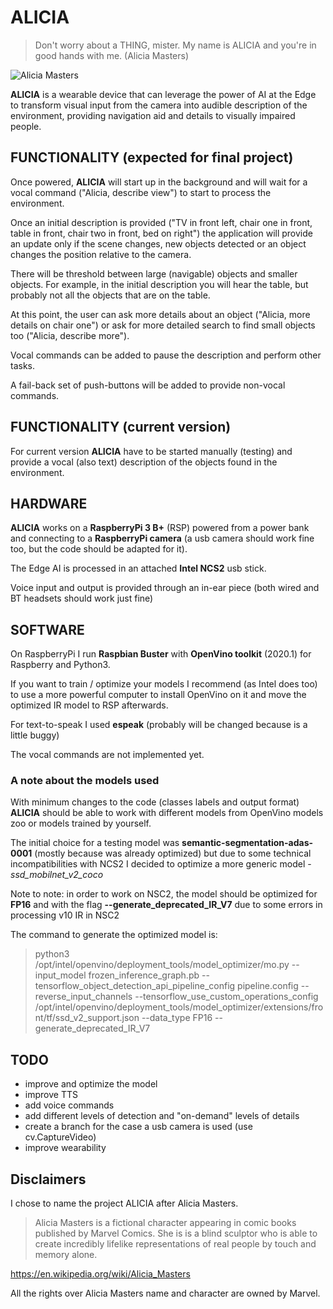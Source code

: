 # ALICIA
> Don't worry about a THING, mister. My name is ALICIA and you're in good hands with me. (Alicia Masters)

![Alicia Masters](https://disturbedrobotics.com/projects/Alicia/images/Alicia_Masters.jpg)

**ALICIA** is a wearable device that can leverage the power of AI at the Edge to transform visual input from the camera into audible description of the environment, providing navigation aid and details to visually impaired people.

## FUNCTIONALITY (expected for final project)
Once powered, **ALICIA** will start up in the background and will wait for a vocal command ("Alicia, describe view") to start to process the environment.

Once an initial description is provided ("TV in front left, chair one in front, table in front, chair two in front, bed on right") the application will provide an update only if the scene changes, new objects detected or an object changes the position relative to the camera. 

There will be threshold between large (navigable) objects and smaller objects. For example, in the initial description you will hear the table, but probably not all the objects that are on the table.

At this point, the user can ask more details about an object ("Alicia, more details on chair one") or ask for more detailed search to find small objects too ("Alicia, describe more"). 

Vocal commands can be added to pause the description and perform other tasks.

A fail-back set of push-buttons will be added to provide non-vocal commands.

## FUNCTIONALITY (current version)
For current version **ALICIA** have to be started manually (testing) and provide a vocal (also text) description of the objects found in the environment.

## HARDWARE
**ALICIA** works on a **RaspberryPi 3 B+** (RSP) powered from a power bank and connecting to a **RaspberryPi camera** (a usb camera should work fine too, but the code should be adapted for it).

The Edge AI is processed in an attached **Intel NCS2** usb stick.

Voice input and output is provided through an in-ear piece (both wired and BT headsets should work just fine)

## SOFTWARE
On RaspberryPi I run **Raspbian Buster** with **OpenVino toolkit** (2020.1) for Raspberry and Python3.

If you want to train / optimize your models I recommend (as Intel does too) to use a more powerful computer  to install OpenVino on it and move the optimized IR model to RSP afterwards.

For text-to-speak I used **espeak** (probably will be changed because is a little buggy)

The vocal commands are not implemented yet.

### A note about the models used
With minimum changes to the code (classes labels and output format) **ALICIA** should be able to work with different models from OpenVino models zoo or models trained by yourself.

The initial choice for a testing model was **semantic-segmentation-adas-0001** (mostly because was already optimized) but due to some technical incompatibilities with NCS2 I decided to optimize a more generic model - *ssd_mobilnet_v2_coco* 

Note to note: in order to work on NSC2, the model should be optimized for **FP16** and with the flag **--generate_deprecated_IR_V7** due to some errors in processing v10 IR in NSC2

The command to generate the optimized model is:
> python3 /opt/intel/openvino/deployment_tools/model_optimizer/mo.py --input_model frozen_inference_graph.pb --tensorflow_object_detection_api_pipeline_config pipeline.config --reverse_input_channels --tensorflow_use_custom_operations_config /opt/intel/openvino/deployment_tools/model_optimizer/extensions/front/tf/ssd_v2_support.json --data_type FP16 --generate_deprecated_IR_V7


## TODO
- improve and optimize the model
- improve TTS 
- add voice commands
- add different levels of detection and "on-demand" levels of details
- create a branch for the case a usb camera is used (use cv.CaptureVideo)
- improve wearability

## Disclaimers
I chose to name the project  ALICIA after Alicia Masters.
> Alicia Masters is a fictional character appearing in comic books published by Marvel Comics.
> She is is a blind sculptor who is able to create incredibly lifelike representations of real people by touch and memory alone.

https://en.wikipedia.org/wiki/Alicia_Masters

All the rights over Alicia Masters name and character are owned by Marvel.
